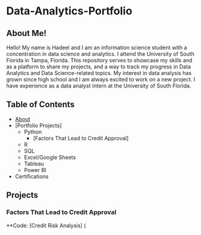 # Data-Analytics-Portfolio
## About Me!
Hello! My name is Hadeel and I am an information science student with a concentration in data science and analytics. I attend the University of South Florida in Tampa, Florida. This repository serves to showcase my skills and as a platform to share my projects, and a way to track my progress in Data Analytics and Data Science-related topics. My interest in data analysis has grown since high school and I am always excited to work on a new project. I have experience as a data analyst intern at the University of South Florida. 

## Table of Contents
* [About](https://github.com/Hadeelsm11/Data-Analytics-Portfolio/blob/main/README.md#about-me)
* [Portfolio Projects]
  * Python
    * [Factors That Lead to Credit Approval]
  * R
  * SQL
  * Excel/Google Sheets
  * Tableau
  * Power BI
* Certifications

## Projects

### Factors That Lead to Credit Approval
**Code: [Credit Risk Analysis] (
